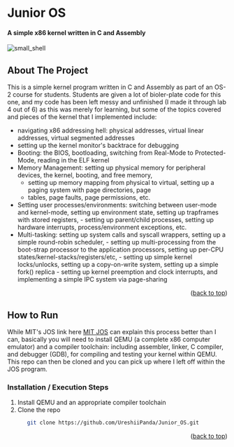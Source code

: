 # Junior OS

#### A simple x86 kernel written in C and Assembly

<a name="readme-top"></a>

<!-- smallsh gif -->
![small_shell](https://github.com/UreshiiPanda/SmallShell/assets/39992411/e5b00409-8922-4c6d-b11f-c6a555ac96da)


<!-- ABOUT THE PROJECT -->
## About The Project

This is a simple kernel program written in C and Assembly as part of an OS-2 course for students. Students are given 
a lot of bioler-plate code for this one, and my code has been left messy and unfinished (I made it through lab 4 out of 6) as this was merely for learning, 
but some of the topics covered and pieces of the kernel that I implemented include:
  - navigating x86 addressing hell: physical addresses, virtual linear addresses, virtual segmented addresses
  - setting up the kernel monitor's backtrace for debugging
  - Booting: the BIOS, bootloading, switching from Real-Mode to Protected-Mode, reading in the ELF kernel
  - Memory Management: setting up physical memory for peripheral devices, the kernel, booting, and free memory,
      - setting up memory mapping from physical to virtual, setting up a paging system with page directories, page
      - tables, page faults, page permissions, etc.
  - Setting user processes/environments: switching between user-mode and kernel-mode, setting up environment state, setting up trapframes with stored registers,
        - setting up parent/child processes, setting up hardware interrupts, process/environment exceptions, etc.
  - Multi-tasking: setting up system calls and syscall wrappers, setting up a simple round-robin scheduler,
        - setting up multi-processing from the boot-strap processor to the application processors, setting up per-CPU states/kernel-stacks/registers/etc,
        - setting up simple kernel locks/unlocks, setting up a copy-on-write system, setting up a simple fork() replica
        - setting up kernel preemption and clock interrupts, and implementing a simple IPC system via page-sharing

<p align="right">(<a href="#readme-top">back to top</a>)</p>



<!-- GETTING STARTED -->
## How to Run

While MIT's JOS link here [MIT JOS](https://pdos.csail.mit.edu/6.828/2018/overview.html) can explain this process better than I can, basically
you will need to install QEMU (a complete x86 computer emulator) and a compiler toolchain: including assembler, linker, C compiler, and debugger (GDB), 
for compiling and testing your kernel within QEMU. This repo can then be cloned and you can pick up where I left off within the JOS program.


### Installation / Execution Steps

1. Install QEMU and an appropriate compiler toolchain
2. Clone the repo
   ```sh
      git clone https://github.com/UreshiiPanda/Junior_OS.git
   ```



<p align="right">(<a href="#readme-top">back to top</a>)</p>
